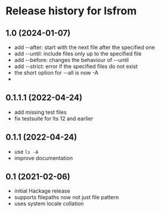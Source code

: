 # Release history for lsfrom

## 1.0 (2024-01-07)
- add --after: start with the next file after the specified one
- add --until: include files only up to the specified file
- add --before: changes the behaviour of --until
- add --strict: error if the specified files do not exist
- the short option for --all is now -A
-

## 0.1.1.1 (2022-04-24)
- add missing test files
- fix testsuite for lts 12 and earlier

## 0.1.1 (2022-04-24)
- use `ls -A`
- improve documentation

## 0.1 (2021-02-06)
- initial Hackage release
- supports filepaths now not just file pattern
- uses system locale collation
